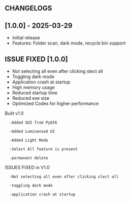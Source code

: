 ## CHANGELOGS ##

## [1.0.0] - 2025-03-29

- Initial release
- Features: Folder scan, dark mode, recycle bin support

## ISSUE FIXED [1.0.0]

- Not selecting all even after clicking slect all
- Toggling dark mode
- Application crash at startup
- High memory usage
- Reduced startup time
- Reduced exe size
- Optimized Codes for higher performance

Built v1.0

      -Added GUI from PyQt6
      
      -Added Luminensed UI
      
      -Added Light Mode
      
      -Select All feature is present
      
      -permanent delete
      
ISSUES FIXED in V1.0

      -Not selecting all even after clicking slect all
      
      -toggling dark mode
      
      -application crash at startup

